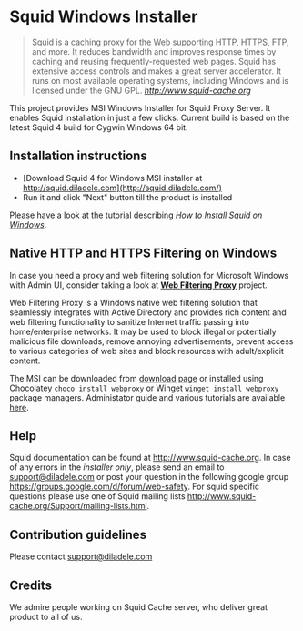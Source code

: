 Squid Windows Installer
==============

> Squid is a caching proxy for the Web supporting HTTP, HTTPS, FTP, and more. It reduces bandwidth and improves response times by caching and reusing frequently-requested web pages. Squid has extensive access controls and makes a great server accelerator. It runs on most available operating systems, including Windows and is licensed under the GNU GPL.
> <cite> <http://www.squid-cache.org>

This project provides MSI Windows Installer for Squid Proxy Server. It enables Squid installation in just a few clicks. Current build is based on the latest Squid 4 build for Cygwin Windows 64 bit.

**Installation instructions**
-----------------------------
* [Download Squid 4 for Windows MSI installer at http://squid.diladele.com](http://squid.diladele.com/) 
* Run it and click "Next" button till the product is installed

Please have a look at the tutorial describing [*How to Install Squid on Windows*](https://docs.diladele.com/howtos/installing_squid_windows/index.html).

**Native HTTP and HTTPS Filtering on Windows**
-----------------------------
In case you need a proxy and web filtering solution for Microsoft Windows with Admin UI, consider taking a look at [**Web Filtering Proxy**](https://webproxy.diladele.com/) project. 

Web Filtering Proxy is a Windows native web filtering solution that seamlessly integrates with Active Directory and provides rich content and web filtering functionality to sanitize Internet traffic passing into home/enterprise networks. It may be used to block illegal or potentially malicious file downloads, remove annoying advertisements, prevent access to various categories of web sites and block resources with adult/explicit content.

The MSI can be downloaded from [download page](https://webproxy.diladele.com/) or installed using Chocolatey ```choco install webproxy``` or Winget ```winget install webproxy``` package managers. Administator guide and various tutorials are available [here](https://webproxy.diladele.com/docs/). 

**Help**
--------

Squid documentation can be found at http://www.squid-cache.org. In case of any errors in the *installer only*, please send an email to support@diladele.com or post your question in the following google group https://groups.google.com/d/forum/web-safety. For squid specific questions please use one of Squid mailing lists http://www.squid-cache.org/Support/mailing-lists.html.

**Contribution guidelines**
---------------------------
Please contact support@diladele.com

**Credits**
-----------
We admire people working on Squid Cache server, who deliver great product to all of us.
